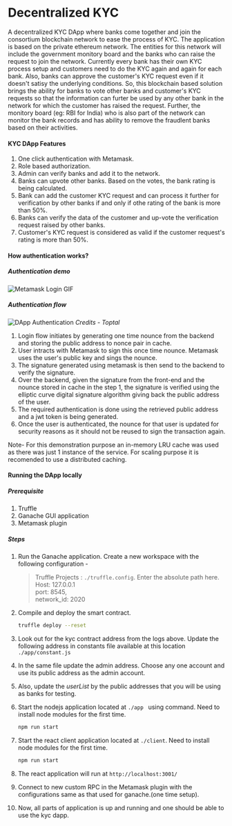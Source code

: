 # Decentralized KYC

A decentralized KYC DApp where banks come together and join the consortium blockchain network to ease the process of KYC. The application is based on the private ethereum network. The entities for this network will include the government monitory board and the banks who can raise the request to join the network. 
Currently every bank has their own KYC process setup and customers need to do the KYC again and again for each bank. Also, banks can approve the customer's KYC request even if it doesn't satisy the underlying conditions. 
So, this blockchain based solution brings the ability for banks to vote other banks and customer's KYC requests so that the information can furter be used by any other bank in the network for which the customer has raised the request. Further, the monitory board (eg: RBI for India) who is also part of the network can monitor the bank records and has ability to remove the fraudlent banks based on their activities.

#### KYC DApp Features

1. One click authentication with Metamask. 
2. Role based authorization.
3. Admin can verify banks and add it to the network.
4. Banks can upvote other banks. Based on the votes, the bank rating is being calculated.
5. Bank can add the customer KYC request and can process it further for verification by other banks if and only if othe rating of the bank is more than 50%.
6. Banks can verify the data of the customer and up-vote the verification request raised by other banks. 
7. Customer's KYC request is considered as valid if the customer request's rating is more than 50%.

#### How authentication works?
##### Authentication demo
![Metamask Login GIF](./metamask-login.gif)

##### Authentication flow
![DApp Authentication](./auth.png)
*Credits - Toptal*
1. Login flow initiates by generating one time nounce from the backend and storing the public address to nonce pair in cache.
2. User intracts with Metamask to sign this once time nounce. Metamask uses the user's public key and sings the nounce.
3. The signature generated using metamask is then send to the backend to verify the signature. 
4. Over the backend, given the signature from the front-end and the nounce stored in cache in the step 1, the signature is verified using the elliptic curve digital signature algorithm giving back the public address of the user.
5. The required authentication is done using the retrieved public address and a jwt token is being generated.
6. Once the user is authenticated, the nounce for that user is updated for security reasons as it should not be reused to sign the transaction again.

Note- For this demonstration purpose an in-memory LRU cache was used as there was just 1 instance of the service. For scaling purpose it is recomended to use a distributed caching.

#### Running the DApp locally 

##### Prerequisite

1. Truffle
2. Ganache GUI application
2. Metamask plugin

##### Steps 
1. Run the Ganache application. Create a new workspace with the following configuration -
    > Truffle Projects  : ```./truffle.config```. Enter the absolute path here. 
    > Host: 127.0.0.1    
    > port: 8545,            
    > network_id: 2020 
  
2. Compile and deploy the smart contract. 
    ```sh
    truffle deploy --reset
    ```
3. Look out for the kyc contract address from the logs above. Update the following address in constants file available at this location ```./app/constant.js```
4. In the same file update the admin address. Choose any one account and use its public address as the admin account.
5. Also, update the *userList* by the public addresses that you will be using as banks for testing.
6. Start the nodejs application located at ```./app ``` using command. Need to install node modules for the first time.
    ```sh
    npm run start
    ```
7. Start the react client application located at ```./client```. Need to install node modules for the first time.
    ```sh
    npm run start
    ```
8. The react application will run at ```http://localhost:3001/```
9. Connect to new custom RPC in the Metamask plugin with the configurations same as that used for ganache.(one time setup).
10. Now, all parts of application is up and running and one should be able to use the kyc dapp.
